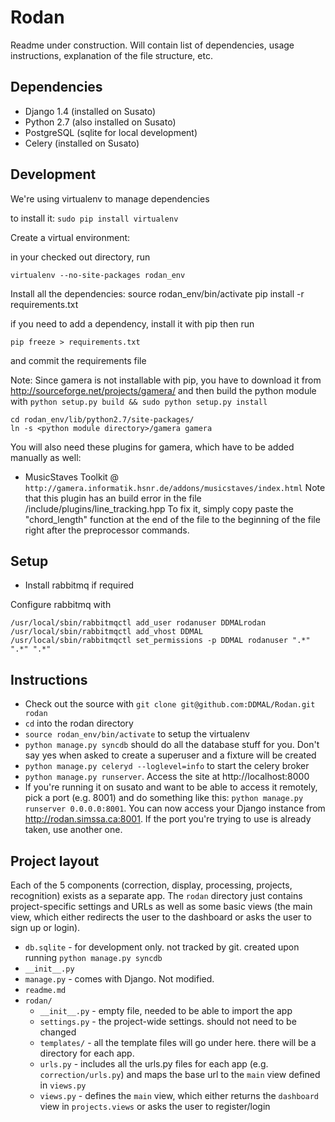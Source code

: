Rodan
=====

Readme under construction. Will contain list of dependencies, usage instructions, explanation of the file structure, etc.

Dependencies
------------

* Django 1.4 (installed on Susato)
* Python 2.7 (also installed on Susato)
* PostgreSQL (sqlite for local development)
* Celery (installed on Susato)

Development
-----------

We're using virtualenv to manage dependencies

to install it: `sudo pip install virtualenv`

Create a virtual environment:

in your checked out directory, run

    virtualenv --no-site-packages rodan_env

Install all the dependencies:
    source rodan_env/bin/activate
    pip install -r requirements.txt

if you need to add a dependency, install it with pip then run

    pip freeze > requirements.txt

and commit the requirements file

Note:
Since gamera is not installable with pip, you have to download it from http://sourceforge.net/projects/gamera/
and then build the python module with `python setup.py build && sudo python setup.py install`

```
cd rodan_env/lib/python2.7/site-packages/
ln -s <python module directory>/gamera gamera
```

You will also need these plugins for gamera, which have to be added manually as well:

* MusicStaves Toolkit @ `http://gamera.informatik.hsnr.de/addons/musicstaves/index.html`
  Note that this plugin has an build error in the file <root dir of toolkit>/include/plugins/line_tracking.hpp
  To fix it, simply copy paste the "chord_length" function at the end of the file to the beginning of the file
  right after the preprocessor commands.


Setup
-----
* Install rabbitmq if required

Configure rabbitmq with 

    /usr/local/sbin/rabbitmqctl add_user rodanuser DDMALrodan
    /usr/local/sbin/rabbitmqctl add_vhost DDMAL
    /usr/local/sbin/rabbitmqctl set_permissions -p DDMAL rodanuser ".*" ".*" ".*"

Instructions
------------

* Check out the source with `git clone git@github.com:DDMAL/Rodan.git rodan`
* `cd` into the rodan directory
* `source rodan_env/bin/activate` to setup the virtualenv
* `python manage.py syncdb` should do all the database stuff for you. Don't say yes when asked
   to create a superuser and a fixture will be created
* `python manage.py celeryd --loglevel=info` to start the celery broker
* `python manage.py runserver`. Access the site at http://localhost:8000
* If you're running it on susato and want to be able to access it remotely, pick a port
  (e.g. 8001) and do something like this: `python manage.py runserver 0.0.0.0:8001`.
  You can now access your Django instance from http://rodan.simssa.ca:8001. If the
  port you're trying to use is already taken, use another one.

Project layout
-------------

Each of the 5 components (correction, display, processing, projects, recognition) exists as a separate app. The `rodan` directory just contains project-specific settings and URLs as well as some basic views (the main view, which either redirects the user to the dashboard or asks the user to sign up or login).

* `db.sqlite` - for development only. not tracked by git. created upon running `python manage.py syncdb`
* `__init__.py`
* `manage.py` - comes with Django. Not modified.
* `readme.md`
* `rodan/`
    * `__init__.py` - empty file, needed to be able to import the app
    * `settings.py` - the project-wide settings. should not need to be changed
    * `templates/` - all the template files will go under here. there will be a directory for each app.
    * `urls.py` - includes all the urls.py files for each app (e.g. `correction/urls.py`) and maps the base url to the `main` view defined in `views.py`
    * `views.py` - defines the `main` view, which either returns the `dashboard` view in `projects.views` or asks the user to register/login
